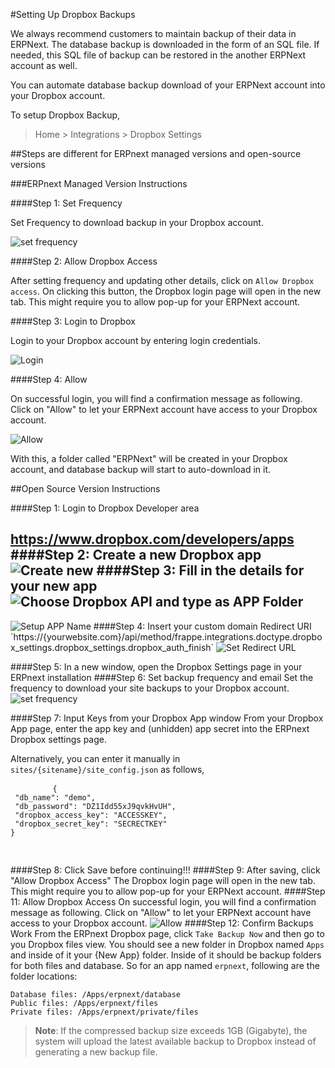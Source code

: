
<!-- add-breadcrumbs -->
#Setting Up Dropbox Backups

We always recommend customers to maintain backup of their data in ERPNext. The database backup is downloaded in the form of an SQL file. If needed, this SQL file of backup can be restored in the another ERPNext account as well.

You can automate database backup download of your ERPNext account into your Dropbox account.

To setup Dropbox Backup,
> Home > Integrations > Dropbox Settings

##Steps are different for ERPnext managed versions and open-source versions

###ERPnext Managed Version Instructions

####Step 1: Set Frequency

Set Frequency to download backup in your Dropbox account.

<img class="screenshot" alt="set frequency" src="{{docs_base_url}}/v12/assets/img/setup/integrations/setup-backup-frequency.png">

####Step 2: Allow Dropbox Access

After setting frequency and updating other details, click on `Allow Dropbox access`. On clicking this button, the Dropbox login page will open in the new tab. This might require you to allow pop-up for your ERPNext account.

####Step 3: Login to Dropbox

Login to your Dropbox account by entering login credentials.

<img class="screenshot" alt="Login" src="{{docs_base_url}}/v12/assets/img/setup/integrations/dropbox-2.png">

####Step 4: Allow

On successful login, you will find a confirmation message as following. Click on "Allow" to let your ERPNext account have access to your Dropbox account.

<img class="screenshot" alt="Allow" src="{{docs_base_url}}/v12/assets/img/setup/integrations/dropbox-3.png">

With this, a folder called "ERPNext" will be created in your Dropbox account, and database backup will start to auto-download in it.


##Open Source Version Instructions

####Step 1: Login to Dropbox Developer area

<a href="https://www.dropbox.com/developers/apps" target="_blank" style="line-height: 1.42857143;">https://www.dropbox.com/developers/apps</a>
####Step 2: Create a new Dropbox app
<img class="screenshot" alt="Create new" src="{{docs_base_url}}/v12/assets/img/setup/integrations/dropbox-open-3.png">
####Step 3: Fill in the details for your new app
<img class="screenshot" alt="Choose Dropbox API and type as APP Folder" src="{{docs_base_url}}/v12/assets/img/setup/integrations/dropbox-open-1.png">
-
<img class="screenshot" alt="Setup APP Name" src="{{docs_base_url}}/v12/assets/img/setup/integrations/dropbox-open-2.png">
####Step 4: Insert your custom domain Redirect URI
`https://{yourwebsite.com}/api/method/frappe.integrations.doctype.dropbox_settings.dropbox_settings.dropbox_auth_finish`
<img class="screenshot" alt="Set Redirect URL" src="{{docs_base_url}}/v12/assets/img/setup/integrations/dropbox_redirect_uri.png">

####Step 5: In a new window, open the Dropbox Settings page in your ERPnext installation
####Step 6: Set backup frequency and email
Set the frequency to download your site backups to your Dropbox account.
<img class="screenshot" alt="set frequency" src="/docs/assets/img/setup/integrations/setup-backup-frequency.png">

####Step 7: Input Keys from your Dropbox App window
From your Dropbox App page, enter the app key and (unhidden) app secret into the ERPnext Dropbox settings page.

Alternatively, you can enter it manually in `sites/{sitename}/site_config.json` as follows,
<div>
	<pre>
		<code>{ 
 "db_name": "demo", 
 "db_password": "DZ1Idd55xJ9qvkHvUH", 
 "dropbox_access_key": "ACCESSKEY", 
 "dropbox_secret_key": "SECRECTKEY" 
} 		
		</code>
	</pre>
</div>

####Step 8: Click Save before continuing!!!
####Step 9: After saving, click "Allow Dropbox Access"
The Dropbox login page will open in the new tab. This might require you to allow pop-up for your ERPNext account.
####Step 11: Allow Dropbox Access
On successful login, you will find a confirmation message as following. Click on "Allow" to let your ERPNext account have access to your Dropbox account.
<img class="screenshot" alt="Allow" src="/docs/assets/img/setup/integrations/dropbox-3.png">
####Step 12: Confirm Backups Work
From the ERPnext Dropbox page, click `Take Backup Now` and then go to you Dropbox files view. You should see a new folder in Dropbox named `Apps` and inside of it your {New App} folder. Inside of it should be backup folders for both files and database.
So for an app named `erpnext`, following are the folder locations:
```
Database files: /Apps/erpnext/database
Public files: /Apps/erpnext/files
Private files: /Apps/erpnext/private/files
```

> **Note**: If the compressed backup size exceeds 1GB (Gigabyte), the system will upload the latest available backup to Dropbox instead of generating a new backup file.

